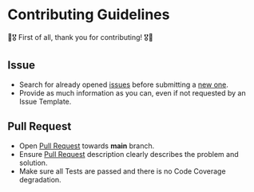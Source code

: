 # Contributing Guidelines

:confetti_ball::medal_military: First of all, thank you for contributing! :medal_military::confetti_ball:

## Issue

- Search for already opened [issues](https://github.com/anton-yurchenko/s3-signed-url/issues) before submitting a [new one](https://github.com/anton-yurchenko/s3-signed-url/issues/new/choose).
- Provide as much information as you can, even if not requested by an Issue Template.

## Pull Request

- Open [Pull Request](https://github.com/anton-yurchenko/s3-signed-url/pulls) towards **main** branch.
- Ensure [Pull Request](https://github.com/anton-yurchenko/s3-signed-url/pulls) description clearly describes the problem and solution.
- Make sure all Tests are passed and there is no Code Coverage degradation.
